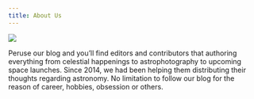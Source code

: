 ```yaml
---
title: About Us
---
```


![](/images/logo.jpg)

Peruse our blog and you’ll find editors and contributors that authoring everything from celestial happenings to astrophotography to upcoming space launches. Since 2014, we had been helping them distributing their thoughts regarding astronomy. No limitation to follow our blog for the reason of career, hobbies, obsession or others.
